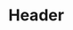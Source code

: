 <!-- TITLE: Ammunition Glossary -->
<!-- SUBTITLE: A quick summary of Ammunition Glossary -->

# Header